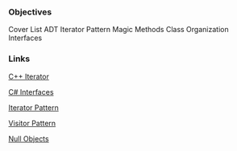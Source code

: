 ### Objectives

Cover List ADT
Iterator Pattern
Magic Methods
Class Organization
Interfaces

### Links

[C++ Iterator](https://cplusplus.com/reference/iterator/)

[C# Interfaces](https://learn.microsoft.com/en-us/dotnet/csharp/fundamentals/types/interfaces)

[Iterator Pattern](https://refactoring.guru/design-patterns/iterator)

[Visitor Pattern](https://refactoring.guru/design-patterns/visitor)

[Null Objects](https://refactoring.guru/introduce-null-object)




